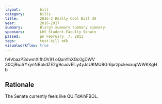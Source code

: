 ```yaml
---
layout:         bill
category:       bills
title:          2016-2 Really Cool Bill 39
year:           2016-2017
summary:        Blargh summary summary simmary.
sponsors:       LHS Student-Faculty Senate
passed:         pn February  7, 2011
tags:           test-bill nKk
visualworkflow: true
---
```



fvIVbazP3dwmXlfhOV91 oQanYhXGc0gDWV 30CjRwJrYxynNBokdZE2g9cuovElLy4yJcUKMU8Gr6przpckexxupWWKKgHb 




Rationale
---------
The Senate currently feels like QUITdAlhFBOL.
